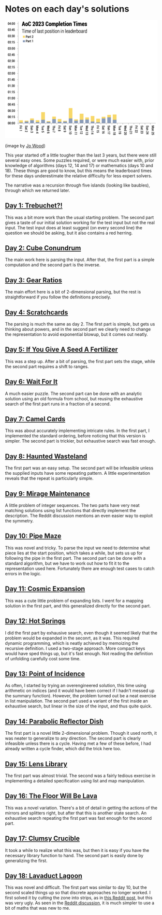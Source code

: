 # Notes on each day's solutions

![Completion times 2023](https://raw.githubusercontent.com/jwoLondon/adventOfCode/master/images/completionTimes2023.png)

(image by [Jo Wood](https://github.com/jwoLondon))

This year started off a little tougher than the last 3 years, but there
were still several easy ones.  Some puzzles required, or were much easier
with, prior knowledge of algorithms (days 12, 14 and 17) or mathematics
(days 10 and 18).  These things are good to know, but this means the
leaderboard times for these days underestimate the relative difficulty
for less expert solvers.

The narrative was a recursion through five islands (looking like baubles),
through which we returned later.

## [Day 1: Trebuchet?!](https://adventofcode.com/2023/day/1)

This was a bit more work than the usual starting problem.  The second
part gives a taste of our initial solution working for the test input
but not the real input.  The test input does at least suggest (on every
second line) the question we should be asking, but it also contains a
red herring.

## [Day 2: Cube Conundrum](https://adventofcode.com/2023/day/2)

The main work here is parsing the input.  After that, the first part is
a simple computation and the second part is the inverse.

## [Day 3: Gear Ratios](https://adventofcode.com/2023/day/3)

The main effort here is a bit of 2-dimensional parsing, but the rest is
straightforward if you follow the definitions precisely.

## [Day 4: Scratchcards](https://adventofcode.com/2023/day/4)

The parsing is much the same as day 2.  The first part is simple, but
gets us thinking about powers, and in the second part we clearly need
to change the representation to avoid exponential blowup, but it comes
out neatly.

## [Day 5: If You Give A Seed A Fertilizer](https://adventofcode.com/2023/day/5)

This was a step up.  After a bit of parsing, the first part sets the
stage, while the second part requires a shift to ranges.

## [Day 6: Wait For It](https://adventofcode.com/2023/day/6)

A much easier puzzle.  The second part can be done with an analytic
solution using an old formula from school, but reusing the exhaustive
search of the first part runs in a fraction of a second.

## [Day 7: Camel Cards](https://adventofcode.com/2023/day/7)

This was about accurately implementing intricate rules.  In the first
part, I implemented the standard ordering, before noticing that this
version is simpler.  The second part is trickier, but exhaustive search
was fast enough.

## [Day 8: Haunted Wasteland](https://adventofcode.com/2023/day/8)

The first part was an easy setup.  The second part will be infeasible
unless the supplied inputs have some repeating pattern.  A little
experimentation reveals that the repeat is particularly simple.

## [Day 9: Mirage Maintenance](https://adventofcode.com/2023/day/9)

A little problem of integer sequences.  The two parts have very neat
matching solutions using list functions that directly implement the
description.  The Reddit discussion mentions an even easier way to
exploit the symmetry.

## [Day 10: Pipe Maze](https://adventofcode.com/2023/day/10)

This was novel and tricky.  To parse the input we need to determine what
piece lies at the start position, which takes a while, but sets us up
for following the pipe in the first part.  The second part can be done
with a standard algorithm, but we have to work out how to fit it to the
representation used here.  Fortunately there are enough test cases to
catch errors in the logic.

## [Day 11: Cosmic Expansion](https://adventofcode.com/2023/day/11)

This was a cute little problem of expanding lists.  I went for a
mapping solution in the first part, and this generalized directly for
the second part.

## [Day 12: Hot Springs](https://adventofcode.com/2023/day/12)

I did the first part by exhausive search, even though it seemed
likely that the problem would be expanded in the seconrt, as it was.
This required dynamic programming, which is neatly achieved by memoizing
the recursive definition.  I used a two-stage approach.  More compact
keys would have sped things up, but it's fast enough.  Not reading the
definition of unfolding carefully cost some time.

## [Day 13: Point of Incidence](https://adventofcode.com/2023/day/13)

As often, I started by trying an overengineered solution, this time using
arithmetic on indices (and it would have been correct if I hadn't messed
up the summary function).  However, the problem turned out be a neat
exercise in list manipulation.  The second part used a variant of the
first inside an exhaustive search, but linear in the size of the input,
and thus quite quick.

## [Day 14: Parabolic Reflector Dish](https://adventofcode.com/2023/day/14)

The first part is a novel little 2-dimensional problem.  Though it
used north, it was neater to generalize to any direction.  The second
part is clearly infeasible unless there is a cycle.  Having met a few
of these before, I had already written a cycle finder, which did the
trick here too.

## [Day 15: Lens Library](https://adventofcode.com/2023/day/15)

The first part was almost trivial.  The second was a fairly tedious
exercise in implementing a detailed specification using list and map
manipulation.

## [Day 16: The Floor Will Be Lava](https://adventofcode.com/2023/day/16)

This was a novel variation.  There's a bit of detail in getting the
actions of the mirrors and splitters right, but after that this is
another state search.  An exhaustive search repeating the first part
was fast enough for the second part.

## [Day 17: Clumsy Crucible](https://adventofcode.com/2023/day/17)

It took a while to realize what this was, but then it is easy if you
have the necessary library function to hand.  The second part is easily
done by generalizing the first.

## [Day 18: Lavaduct Lagoon](https://adventofcode.com/2023/day/18)

This was novel and difficult.  The first part was similar to day 10, but
the second scaled things up so that discrete approaches no longer worked.
I first solved it by cutting the zone into strips, as in
[this Reddit post](https://www.reddit.com/r/adventofcode/comments/18l6tlj/2023_day_18_developed_my_own_algorithm/),
but this was very ugly.  As seen in the
[Reddit discussion](https://www.reddit.com/r/adventofcode/comments/18l0qtr/2023_day_18_solutions/),
it is much simpler to use a bit of maths that was new to me.
